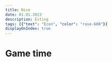 ```yaml
---
title: Nice
date: 01.01.2023
description: Esting
tags: [{"text": "Econ", "color": "rose-600"}]
displayOnIndex: true
---
```


# Game time